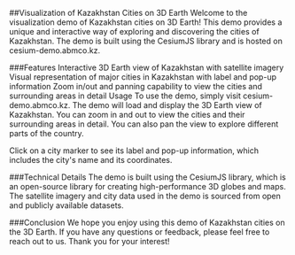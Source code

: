 ##Visualization of Kazakhstan Cities on 3D Earth
Welcome to the visualization demo of Kazakhstan cities on 3D Earth! This demo provides a unique and interactive way of exploring and discovering the cities of Kazakhstan. The demo is built using the CesiumJS library and is hosted on cesium-demo.abmco.kz.

###Features
Interactive 3D Earth view of Kazakhstan with satellite imagery
Visual representation of major cities in Kazakhstan with label and pop-up information
Zoom in/out and panning capability to view the cities and surrounding areas in detail
Usage
To use the demo, simply visit cesium-demo.abmco.kz. The demo will load and display the 3D Earth view of Kazakhstan. You can zoom in and out to view the cities and their surrounding areas in detail. You can also pan the view to explore different parts of the country.

Click on a city marker to see its label and pop-up information, which includes the city's name and its coordinates.

###Technical Details
The demo is built using the CesiumJS library, which is an open-source library for creating high-performance 3D globes and maps. The satellite imagery and city data used in the demo is sourced from open and publicly available datasets.

###Conclusion
We hope you enjoy using this demo of Kazakhstan cities on the 3D Earth. If you have any questions or feedback, please feel free to reach out to us. Thank you for your interest!
